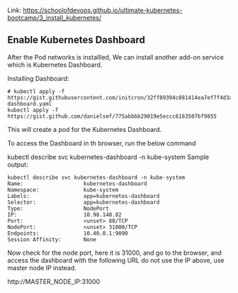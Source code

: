 Link:
https://schoolofdevops.github.io/ultimate-kubernetes-bootcamp/3_install_kubernetes/


## Enable Kubernetes Dashboard

After the Pod networks is installled, We can install another add-on service which is Kubernetes Dashboard.

Installing Dashboard:
```
# kubectl apply -f https://gist.githubusercontent.com/initcron/32ff89394c881414ea7ef7f4d3a1d499/raw/4863613585d05f9360321c7141cc32b8aa305605/kube-dashboard.yaml
kubectl apply -f https://gist.github.com/danielsef/775abbbb29019e5eccc6183507bf9855
```
This will create a pod for the Kubernetes Dashboard.

To access the Dashboard in th browser, run the below command

kubectl describe svc kubernetes-dashboard -n kube-system
Sample output:
```
kubectl describe svc kubernetes-dashboard -n kube-system
Name:                   kubernetes-dashboard
Namespace:              kube-system
Labels:                 app=kubernetes-dashboard
Selector:               app=kubernetes-dashboard
Type:                   NodePort
IP:                     10.98.148.82
Port:                   <unset> 80/TCP
NodePort:               <unset> 31000/TCP
Endpoints:              10.40.0.1:9090
Session Affinity:       None
```
Now check for the node port, here it is 31000, and go to the browser, and access the dashboard with the following URL do not use the IP above, use master node IP instead.

http://MASTER_NODE_IP:31000
